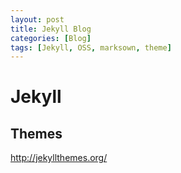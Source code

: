 ```yaml
---
layout: post
title: Jekyll Blog 
categories: [Blog]
tags: [Jekyll, OSS, marksown, theme]
--- 
```



# Jekyll 


## Themes

<http://jekyllthemes.org/>

